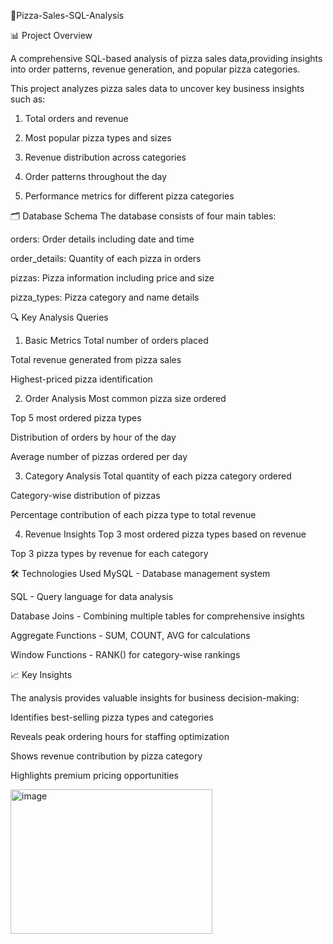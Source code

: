 🍕Pizza-Sales-SQL-Analysis

📊 Project Overview

A comprehensive SQL-based analysis of pizza sales data,providing insights into order patterns,
revenue generation, and popular pizza categories.

This project analyzes pizza sales data to uncover key business insights such as:

1. Total orders and revenue

2. Most popular pizza types and sizes

3. Revenue distribution across categories

4. Order patterns throughout the day

5. Performance metrics for different pizza categories

 🗂️ Database Schema
The database consists of four main tables:

orders: Order details including date and time

order_details: Quantity of each pizza in orders

pizzas: Pizza information including price and size

pizza_types: Pizza category and name details

🔍 Key Analysis Queries
1. Basic Metrics
Total number of orders placed

Total revenue generated from pizza sales

Highest-priced pizza identification

2. Order Analysis
Most common pizza size ordered

Top 5 most ordered pizza types

Distribution of orders by hour of the day

Average number of pizzas ordered per day

3. Category Analysis
Total quantity of each pizza category ordered

Category-wise distribution of pizzas

Percentage contribution of each pizza type to total revenue

4. Revenue Insights
Top 3 most ordered pizza types based on revenue

Top 3 pizza types by revenue for each category

🛠️ Technologies Used
MySQL - Database management system

SQL - Query language for data analysis

Database Joins - Combining multiple tables for comprehensive insights

Aggregate Functions - SUM, COUNT, AVG for calculations

Window Functions - RANK() for category-wise rankings

📈 Key Insights

The analysis provides valuable insights for business decision-making:

Identifies best-selling pizza types and categories

Reveals peak ordering hours for staffing optimization

Shows revenue contribution by pizza category

Highlights premium pricing opportunities

<img width="323" height="231" alt="image" src="https://github.com/user-attachments/assets/76e1c836-3000-4159-a5fc-7fba442cc38a" />

